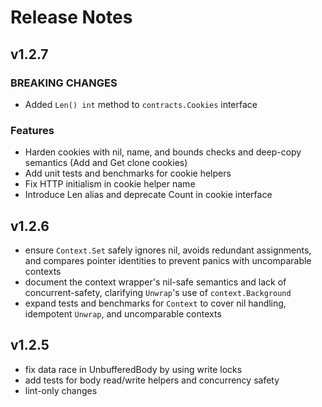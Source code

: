 # Release Notes

## v1.2.7

### BREAKING CHANGES
- Added `Len() int` method to `contracts.Cookies` interface

### Features
- Harden cookies with nil, name, and bounds checks and deep-copy semantics (Add
  and Get clone cookies)
- Add unit tests and benchmarks for cookie helpers
- Fix HTTP initialism in cookie helper name
- Introduce Len alias and deprecate Count in cookie interface

## v1.2.6

- ensure `Context.Set` safely ignores nil, avoids redundant assignments, and compares pointer identities to prevent panics with uncomparable contexts
- document the context wrapper's nil-safe semantics and lack of concurrent-safety, clarifying `Unwrap`'s use of `context.Background`
- expand tests and benchmarks for `Context` to cover nil handling, idempotent `Unwrap`, and uncomparable contexts

## v1.2.5

- fix data race in UnbufferedBody by using write locks
- add tests for body read/write helpers and concurrency safety
- lint-only changes
